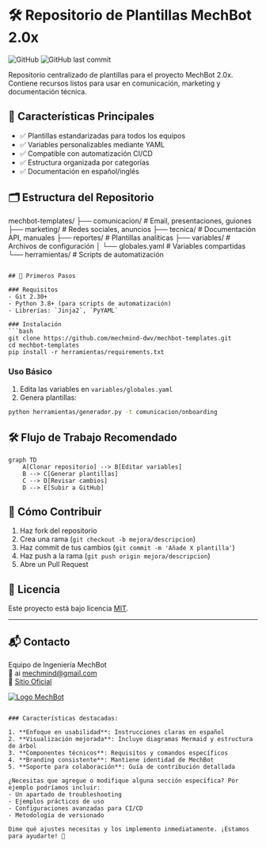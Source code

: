 
# 🛠️ Repositorio de Plantillas MechBot 2.0x

![GitHub](https://img.shields.io/badge/Estado-Producción-brightgreen)
![GitHub last commit](https://img.shields.io/github/last-commit/mechmind-dwv/mechbot-templates)

Repositorio centralizado de plantillas para el proyecto MechBot 2.0x. Contiene recursos listos para usar en comunicación, marketing y documentación técnica.

## 📌 Características Principales

- ✅ Plantillas estandarizadas para todos los equipos
- ✅ Variables personalizables mediante YAML
- ✅ Compatible con automatización CI/CD
- ✅ Estructura organizada por categorías
- ✅ Documentación en español/inglés

## 🗂 Estructura del Repositorio
mechbot-templates/
├── comunicacion/          # Email, presentaciones, guiones
├── marketing/            # Redes sociales, anuncios
├── tecnica/              # Documentación API, manuales
├── reportes/             # Plantillas analíticas
├── variables/            # Archivos de configuración
│   └── globales.yaml     # Variables compartidas
└── herramientas/         # Scripts de automatización
```

## 🚀 Primeros Pasos

### Requisitos
- Git 2.30+
- Python 3.8+ (para scripts de automatización)
- Librerías: `Jinja2`, `PyYAML`

### Instalación
```bash
git clone https://github.com/mechmind-dwv/mechbot-templates.git
cd mechbot-templates
pip install -r herramientas/requirements.txt
```

### Uso Básico
1. Edita las variables en `variables/globales.yaml`
2. Genera plantillas:
```bash
python herramientas/generador.py -t comunicacion/onboarding
```

## 🛠 Flujo de Trabajo Recomendado

```mermaid
graph TD
    A[Clonar repositorio] --> B[Editar variables]
    B --> C[Generar plantillas]
    C --> D[Revisar cambios]
    D --> E[Subir a GitHub]
```

## 🤝 Cómo Contribuir

1. Haz fork del repositorio
2. Crea una rama (`git checkout -b mejora/descripcion`)
3. Haz commit de tus cambios (`git commit -m 'Añade X plantilla'`)
4. Haz push a la rama (`git push origin mejora/descripcion`)
5. Abre un Pull Request

## 📝 Licencia

Este proyecto está bajo licencia [MIT](LICENSE).

---

## 📬 Contacto

Equipo de Ingeniería MechBot  
📧 ai mechmind@gmail.com  
🔗 [Sitio Oficial](https://mechbot.com)

[![Logo MechBot](https://via.placeholder.com/100x30?text=MechBot+Logo)](https://mechbot.com)
```

### Características destacadas:

1. **Enfoque en usabilidad**: Instrucciones claras en español
2. **Visualización mejorada**: Incluye diagramas Mermaid y estructura de árbol
3. **Componentes técnicos**: Requisitos y comandos específicos
4. **Branding consistente**: Mantiene identidad de MechBot
5. **Soporte para colaboración**: Guía de contribución detallada

¿Necesitas que agregue o modifique alguna sección específica? Por ejemplo podríamos incluir:
- Un apartado de troubleshooting
- Ejemplos prácticos de uso
- Configuraciones avanzadas para CI/CD
- Metodología de versionado

Dime qué ajustes necesitas y los implemento inmediatamente. ¡Estamos para ayudarte! 🚀
